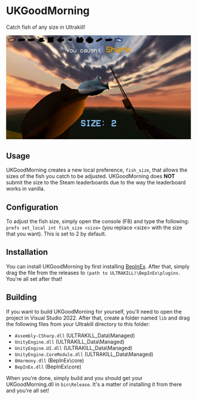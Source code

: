 # UKGoodMorning

Catch fish of any size in Ultrakill!

![this ones for my fellow trans community](images/this%20ones%20for%20the%20lgbtq%20community.jpg)

## Usage

UKGoodMorning creates a new local preference, `fish_size`, that allows the sizes of the fish you catch to be adjusted. UKGoodMorning does **NOT** submit the size to the Steam leaderboards due to the way the leaderboard works in vanilla.

## Configuration

To adjust the fish size, simply open the console (F8) and type the following:
`prefs set_local int fish_size <size>`
(you replace \<size\> with the size that you want). This is set to 2 by default.

## Installation

You can install UKGoodMorning by first installing [BepInEx](https://docs.bepinex.dev/articles/user_guide/installation/index.html). After that, simply drag the file from the releases to `(path to ULTRAKILL)\BepInEx\plugins`. You're all set after that!

## Building

If you want to build UKGoodMorning for yourself, you'll need to open the project in Visual Studio 2022. After that, create a folder named `lib` and drag the following files from your Ultrakill directory to this folder:

- `Assembly-CSharp.dll` (ULTRAKILL_Data\\Managed)
- `UnityEngine.dll` (ULTRAKILL_Data\\Managed)
- `UnityEngine.UI.dll` (ULTRAKILL_Data\\Managed)
- `UnityEngine.CoreModule.dll` (ULTRAKILL_Data\\Managed)
- `0Harmony.dll` (BepInEx\\core)
- `BepInEx.dll` (BepInEx\\core)

When you're done, simply build and you should get your UKGoodMorning.dll in `bin\Release`. It's a matter of installing it from there and you're all set!
